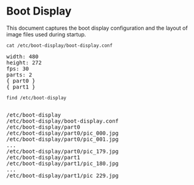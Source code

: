# Boot Display

This document captures the boot display configuration and the layout of image
files used during startup.

~~~
cat /etc/boot-display/boot-display.conf
~~~
<pre>
width: 480
height: 272
fps: 30
parts: 2
{ part0 }
{ part1 }
</pre>

~~~
find /etc/boot-display
~~~
<pre>

/etc/boot-display
/etc/boot-display/boot-display.conf
/etc/boot-display/part0
/etc/boot-display/part0/pic_000.jpg
/etc/boot-display/part0/pic_001.jpg
...
/etc/boot-display/part0/pic_179.jpg
/etc/boot-display/part1
/etc/boot-display/part1/pic_180.jpg
...
/etc/boot-display/part1/pic_229.jpg
</pre>



